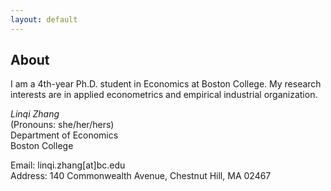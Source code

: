 ```yaml
---
layout: default
---
```


<!-- Text can be **bold**, _italic_, or ~~strikethrough~~. -->

<!-- # Header 1 -->

<!-- ## Header 2

> This is a blockquote following a header.
>
> When something is important enough, you do it even if the odds are not in your favor. -->

## About

I am a 4th-year Ph.D. student in Economics at Boston College. My research interests are in applied econometrics and empirical industrial organization.

*Linqi Zhang*  
(Pronouns: she/her/hers)  
Department of Economics  
Boston College

Email: linqi.zhang[at]bc.edu   
Address: 140 Commonwealth Avenue, Chestnut Hill, MA 02467
